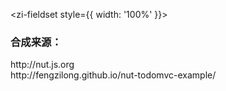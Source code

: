 <zi-fieldset style={{ width: '100%' }}>
  <h3>合成来源：</h3>
  <zi-link more href="http://nut.js.org">http://nut.js.org</zi-link>
  <br />
  <zi-link more href="http://fengzilong.github.io/nut-todomvc-example/">http://fengzilong.github.io/nut-todomvc-example/</zi-link>

  <template slot="footer">
    <p>微前端合成</p>
    <zi-button
      size="mini"
      type="primary"
      auto
      onClick={ () => window.open( 'https://nut-compose.netlify.com' ) }
    >预览</zi-button>
  </template>
</zi-fieldset>
